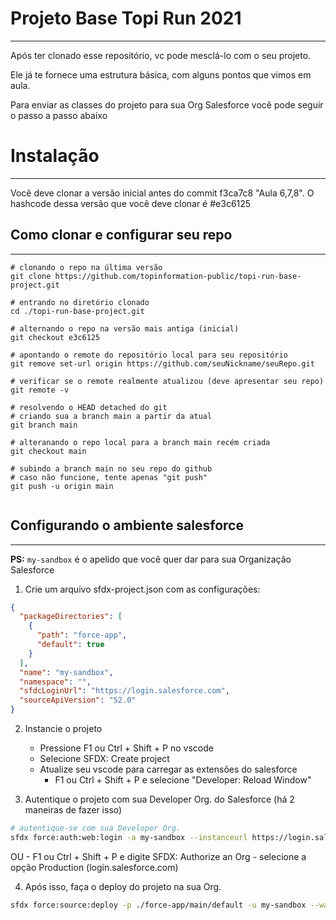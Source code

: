 # Projeto Base Topi Run 2021
----
Após ter clonado esse repositório, vc pode mesclá-lo com o seu projeto.

Ele já te fornece uma estrutura básica, com alguns pontos que vimos em aula.

Para enviar as classes do projeto para sua Org Salesforce você pode seguir o passo a passo abaixo

# Instalação
--------
Você deve clonar a versão inicial antes do commit f3ca7c8 "Aula 6,7,8". O hashcode dessa versão que você deve clonar é #e3c6125

## Como clonar e configurar seu repo
-------
```
# clonando o repo na última versão
git clone https://github.com/topinformation-public/topi-run-base-project.git

# entrando no diretório clonado
cd ./topi-run-base-project.git

# alternando o repo na versão mais antiga (inicial)
git checkout e3c6125

# apontando o remote do repositório local para seu repositório
git remove set-url origin https://github.com/seuNickname/seuRepo.git

# verificar se o remote realmente atualizou (deve apresentar seu repo)
git remote -v

# resolvendo o HEAD detached do git
# criando sua a branch main a partir da atual
git branch main

# alteranando o repo local para a branch main recém criada
git checkout main

# subindo a branch main no seu repo do github
# caso não funcione, tente apenas "git push"
git push -u origin main


```
## Configurando o ambiente salesforce
-------
**PS:** `my-sandbox` é o apelido que você quer dar para sua Organização Salesforce

1. Crie um arquivo sfdx-project.json com as configurações:
```json
{
  "packageDirectories": [
    {
      "path": "force-app",
      "default": true
    }
  ],
  "name": "my-sandbox",
  "namespace": "",
  "sfdcLoginUrl": "https://login.salesforce.com",
  "sourceApiVersion": "52.0"
}
```

2. Instancie o projeto
    - Pressione F1 ou Ctrl + Shift + P no vscode
    - Selecione SFDX: Create project
    - Atualize seu vscode para carregar as extensões do salesforce 
        - F1 ou Ctrl + Shift + P e selecione "Developer: Reload Window"
 
3. Autentique o projeto com sua Developer Org. do Salesforce (há 2 maneiras de fazer isso)
``` bash
# autentique-se com sua Developer Org.
sfdx force:auth:web:login -a my-sandbox --instanceurl https://login.salesforce.com
```
OU
    - F1 ou Ctrl + Shift + P e digite SFDX: Authorize an Org
    - selecione a opção Production (login.salesforce.com)

4. Após isso, faça o deploy do projeto na sua Org.
```sh
sfdx force:source:deploy -p ./force-app/main/default -u my-sandbox --wait=90

```

